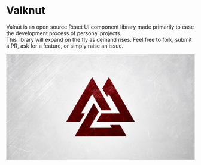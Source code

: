 # Valknut

Valnut is an open source React UI component library made primarily to ease the development process of personal projects.
<br>
This library will expand on the fly as demand rises. Feel free to fork, submit a PR, ask for a feature, or simply raise an issue.

![Image of Valknut](public/Valknut.png)
